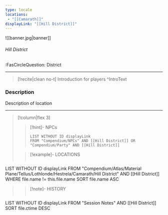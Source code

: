 ```yaml
---
type: locale
locations:
 - "[[Camarath]]"
displayLink: "[[Hill District]]"
---
```


![[banner.jpg|banner]]
###### Hill District
<span class="sub2">:FasCircleQuestion: District</span>

---

> [!recite|clean no-t]
>	Introduction for players
>^IntroText

### Description
Description of location

---

> [!column|flex 3]
>> [!hint]-  NPCs
>>```dataview
>>LIST WITHOUT ID displayLink
>>FROM "Compendium/NPCs" AND [[Hill District]] OR "Compendium/Party" AND [[Hill District]] 
> 
>> [!example]- LOCATIONS
>>```dataview
LIST WITHOUT ID displayLink
FROM "Compendium/Atlas/Material Plane/Tellus/Lothlonde/Hestrela/Camarath/Hill District" AND [[Hill District]]
WHERE file.name != this.file.name
SORT file.name ASC
>
>> [!note]- HISTORY
>>```dataview
LIST WITHOUT ID displayLink
FROM "Session Notes" AND [[Hill District]]
SORT file.ctime DESC